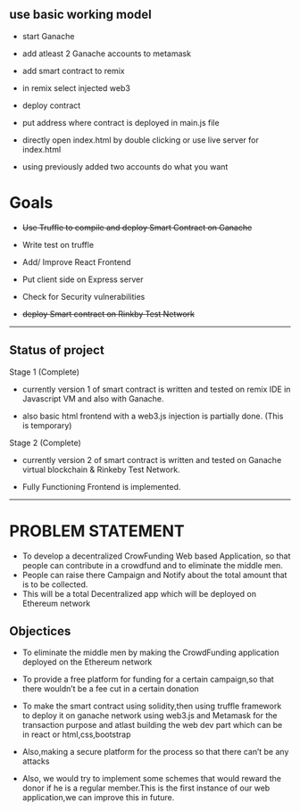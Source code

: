 ## use basic working model

- start Ganache

- add atleast 2 Ganache accounts to metamask

- add smart contract to remix

- in remix select injected web3

- deploy contract

- put address where contract is deployed in main.js file

- directly open index.html by double clicking or use live server for index.html

- using previously added two accounts do what you want

# Goals

- ~~Use Truffle to compile and deploy Smart Contract on Ganache~~

- Write test on truffle

- Add/ Improve React Frontend

- Put client side on Express server

- Check for Security vulnerabilities

- ~~deploy Smart contract on Rinkby Test Network~~

---

## Status of project
Stage 1 (Complete)
- currently version 1 of smart contract is written and tested on remix IDE in Javascript VM and also with Ganache.

- also basic html frontend with a web3.js injection is partially done. (This is temporary)

Stage 2 (Complete)
- currently version 2 of smart contract is written and tested on Ganache virtual blockchain & Rinkeby Test Network.

- Fully Functioning Frontend is implemented.

---
# PROBLEM STATEMENT​

- To develop a decentralized CrowFunding Web based Application, so that people can contribute in a crowdfund and to eliminate the middle men.
- People can raise there Campaign and Notify about the total amount that is to be collected.
- This will be a total Decentralized app which will be deployed on Ethereum network

## Objectices

- To eliminate the middle men by making the CrowdFunding application deployed on the Ethereum network​

- To provide a free platform for funding for a certain campaign,so that there wouldn’t be a fee cut in a certain donation​

- To make the smart contract using solidity,then using truffle framework to deploy it on ganache network using web3.js and Metamask for the transaction purpose and atlast building the web dev part which can be in react or html,css,bootstrap​

- Also,making a secure platform for the process so that there can’t be any attacks​

- Also, we would try to implement some schemes that would reward the donor if he is a regular member.This is the first instance of our web application,we can improve this in future.​